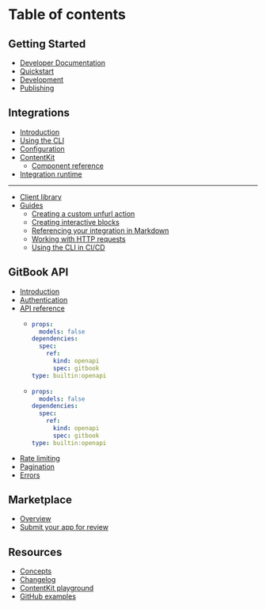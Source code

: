 # Table of contents

## Getting Started

* [Developer Documentation](README.md)
* [Quickstart](getting-started/setup-guide.md)
* [Development](getting-started/development.md)
* [Publishing](getting-started/publishing.md)

## Integrations

* [Introduction](integrations/integrations.md)
* [Using the CLI](integrations/reference.md)
* [Configuration](integrations/configurations.md)
* [ContentKit](integrations/contentkit/README.md)
  * [Component reference](integrations/contentkit/reference.md)
* [Integration runtime](integrations/runtime.md)

***

* [Client library](browser-node.md)
* [Guides](guides/README.md)
  * [Creating a custom unfurl action](guides/create-a-custom-unfurl-action-for-your-integration.md)
  * [Creating interactive blocks](guides/interactivity.md)
  * [Referencing your integration in Markdown](guides/markdown.md)
  * [Working with HTTP requests](guides/receiving-requests.md)
  * [Using the CLI in CI/CD](guides/ci.md)

## GitBook API

* [Introduction](gitbook-api/overview.md)
* [Authentication](gitbook-api/authentication.md)
* [API reference](gitbook-api/api-reference/README.md)
  * ```yaml
    props:
      models: false
    dependencies:
      spec:
        ref:
          kind: openapi
          spec: gitbook
    type: builtin:openapi
    ```
  * ```yaml
    props:
      models: false
    dependencies:
      spec:
        ref:
          kind: openapi
          spec: gitbook
    type: builtin:openapi
    ```
* [Rate limiting](gitbook-api/rate-limiting.md)
* [Pagination](gitbook-api/pagination.md)
* [Errors](gitbook-api/errors.md)

## Marketplace

* [Overview](marketplace/overview.md)
* [Submit your app for review](marketplace/submit-your-app-for-review.md)

## Resources

* [Concepts](resources/concepts.md)
* [Changelog](resources/api.md)
* [ContentKit playground](https://app.gitbook.com/dev/contentkit/)
* [GitHub examples](https://github.com/GitbookIO/integrations)
